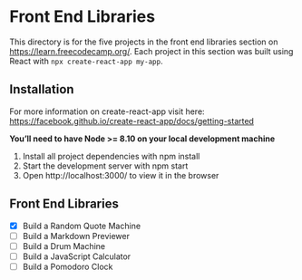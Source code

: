 # Front End Libraries

This directory is for the five projects in the front end libraries section on https://learn.freecodecamp.org/. 
Each project in this section was built using React with `npx create-react-app my-app`. 

## Installation
For more information on create-react-app visit here:
https://facebook.github.io/create-react-app/docs/getting-started

**You’ll need to have Node >= 8.10 on your local development machine**

1. Install all project dependencies with npm install
2. Start the development server with npm start
3. Open http://localhost:3000/ to view it in the browser

## Front End Libraries
  - [x] Build a Random Quote Machine
  - [ ] Build a Markdown Previewer
  - [ ] Build a Drum Machine
  - [ ] Build a JavaScript Calculator
  - [ ] Build a Pomodoro Clock
